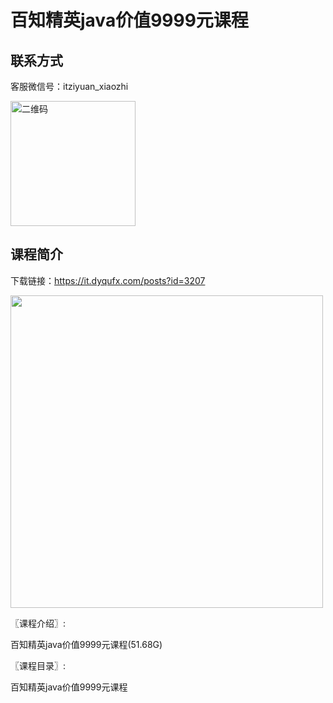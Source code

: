 # 百知精英java价值9999元课程

## 联系方式

客服微信号：itziyuan_xiaozhi

<img src="https://ziyuanyun.oss-cn-guangzhou.aliyuncs.com/common/20240614073449/666b82192834a.jpg" width="200" height="200" alt="二维码">

## 课程简介

下载链接：https://it.dyqufx.com/posts?id=3207

<img src="https://ziyuanyun.oss-cn-guangzhou.aliyuncs.com/yun/20240515185044/66449384c27a9.jpg" width="500" alt="">

  〖课程介绍〗:

 百知精英java价值9999元课程(51.68G)

 〖课程目录〗:

 百知精英java价值9999元课程



  